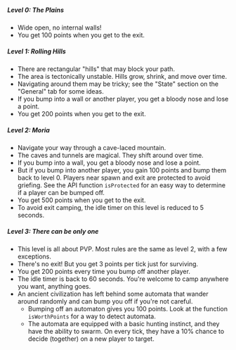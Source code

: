 ##### Level 0: The Plains
* Wide open, no internal walls!
* You get 100 points when you get to the exit.

##### Level 1: Rolling Hills
* There are rectangular "hills" that may block your path.
* The area is tectonically unstable. Hills grow, shrink,
  and move over time.
* Navigating around them may be tricky; see the "State" section
  on the "General" tab for some ideas.
* If you bump into a wall or another player, you get a bloody
  nose and lose a point.
* You get 200 points when you get to the exit.

##### Level 2: Moria
* Navigate your way through a cave-laced mountain.
* The caves and tunnels are magical. They shift around over time.
* If you bump into a wall, you get a bloody nose and lose a point.
* But if you bump into another player, you gain 100 points and
  bump them back to level 0. Players near spawn and exit are
  protected to avoid griefing. See the API function
  `isProtected` for an easy way to determine if a player
  can be bumped off.
* You get 500 points when you get to the exit.
* To avoid exit camping, the idle timer on this level is reduced
  to 5 seconds.

##### Level 3: There can be only one
* This level is all about PVP. Most rules are the same as level 2,
  with a few exceptions.
* There's no exit! But you get 3 points per tick just for surviving.
* You get 200 points every time you bump off another player.
* The idle timer is back to 60 seconds. You're welcome to camp
  anywhere you want, anything goes.
* An ancient civilization has left behind some automata that wander
  around randomly and can bump you off if you're not careful.
  * Bumping off an automaton gives you 100 points. Look at the function
    `isWorthPoints` for a way to detect automata.
  * The automata are equipped with a basic hunting instinct, and they
    have the ability to swarm. On every tick, they have a 10% chance
    to decide (together) on a new player to target.
